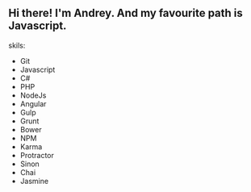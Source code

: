 Hi there! I'm Andrey.
And my favourite path is Javascript.
--
skils:    
* Git 
* Javascript
* C#
* PHP
* NodeJs
* Angular
* Gulp
* Grunt
* Bower
* NPM
* Karma
* Protractor
* Sinon
* Chai
* Jasmine
